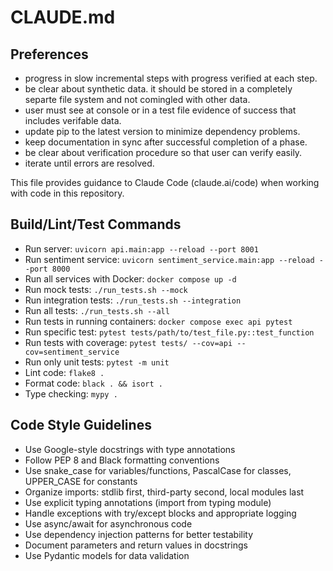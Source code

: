# CLAUDE.md
## Preferences
- progress in slow incremental steps with progress verified at each step.
- be clear about synthetic data.  it should be stored in a completely separte file system and not comingled with other data.
- user must see at console or in a test file evidence of success that includes verifable data.
- update pip to the latest version to minimize dependency problems.
- keep documentation in sync after successful completion of a phase.
- be clear about verification procedure so that user can verify easily.
- iterate until errors are resolved.


This file provides guidance to Claude Code (claude.ai/code) when working with code in this repository.

## Build/Lint/Test Commands
- Run server: `uvicorn api.main:app --reload --port 8001`
- Run sentiment service: `uvicorn sentiment_service.main:app --reload --port 8000`
- Run all services with Docker: `docker compose up -d`
- Run mock tests: `./run_tests.sh --mock`
- Run integration tests: `./run_tests.sh --integration`
- Run all tests: `./run_tests.sh --all`
- Run tests in running containers: `docker compose exec api pytest`
- Run specific test: `pytest tests/path/to/test_file.py::test_function`
- Run tests with coverage: `pytest tests/ --cov=api --cov=sentiment_service`
- Run only unit tests: `pytest -m unit`
- Lint code: `flake8 .`
- Format code: `black . && isort .`
- Type checking: `mypy .`

## Code Style Guidelines
- Use Google-style docstrings with type annotations
- Follow PEP 8 and Black formatting conventions
- Use snake_case for variables/functions, PascalCase for classes, UPPER_CASE for constants
- Organize imports: stdlib first, third-party second, local modules last
- Use explicit typing annotations (import from typing module)
- Handle exceptions with try/except blocks and appropriate logging
- Use async/await for asynchronous code
- Use dependency injection patterns for better testability
- Document parameters and return values in docstrings
- Use Pydantic models for data validation